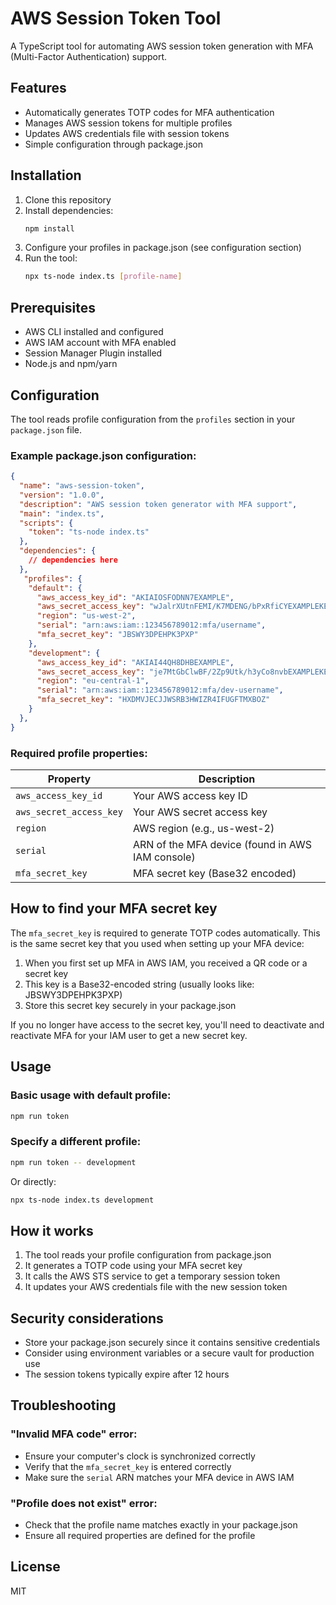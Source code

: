 # AWS Session Token Tool

A TypeScript tool for automating AWS session token generation with MFA (Multi-Factor Authentication) support.

## Features

- Automatically generates TOTP codes for MFA authentication
- Manages AWS session tokens for multiple profiles
- Updates AWS credentials file with session tokens
- Simple configuration through package.json

## Installation

1. Clone this repository
2. Install dependencies:
   ```bash
   npm install
   ```
3. Configure your profiles in package.json (see configuration section)
4. Run the tool:
   ```bash
   npx ts-node index.ts [profile-name]
   ```

## Prerequisites

- AWS CLI installed and configured
- AWS IAM account with MFA enabled
- Session Manager Plugin installed
- Node.js and npm/yarn

## Configuration

The tool reads profile configuration from the `profiles` section in your `package.json` file.

### Example package.json configuration:

```json
{
  "name": "aws-session-token",
  "version": "1.0.0",
  "description": "AWS session token generator with MFA support",
  "main": "index.ts",
  "scripts": {
    "token": "ts-node index.ts"
  },
  "dependencies": {
    // dependencies here
  },
   "profiles": {
    "default": {
      "aws_access_key_id": "AKIAIOSFODNN7EXAMPLE",
      "aws_secret_access_key": "wJalrXUtnFEMI/K7MDENG/bPxRfiCYEXAMPLEKEY",
      "region": "us-west-2",
      "serial": "arn:aws:iam::123456789012:mfa/username",
      "mfa_secret_key": "JBSWY3DPEHPK3PXP"
    },
    "development": {
      "aws_access_key_id": "AKIAI44QH8DHBEXAMPLE",
      "aws_secret_access_key": "je7MtGbClwBF/2Zp9Utk/h3yCo8nvbEXAMPLEKEY",
      "region": "eu-central-1",
      "serial": "arn:aws:iam::123456789012:mfa/dev-username",
      "mfa_secret_key": "HXDMVJECJJWSRB3HWIZR4IFUGFTMXBOZ"
    }
  },
}
```

### Required profile properties:

| Property | Description |
|----------|-------------|
| `aws_access_key_id` | Your AWS access key ID |
| `aws_secret_access_key` | Your AWS secret access key |
| `region` | AWS region (e.g., us-west-2) |
| `serial` | ARN of the MFA device (found in AWS IAM console) |
| `mfa_secret_key` | MFA secret key (Base32 encoded) |

## How to find your MFA secret key

The `mfa_secret_key` is required to generate TOTP codes automatically. This is the same secret key that you used when setting up your MFA device:

1. When you first set up MFA in AWS IAM, you received a QR code or a secret key
2. This key is a Base32-encoded string (usually looks like: JBSWY3DPEHPK3PXP)
3. Store this secret key securely in your package.json

If you no longer have access to the secret key, you'll need to deactivate and reactivate MFA for your IAM user to get a new secret key.

## Usage

### Basic usage with default profile:

```bash
npm run token
```

### Specify a different profile:

```bash
npm run token -- development
```

Or directly:

```bash
npx ts-node index.ts development
```

## How it works

1. The tool reads your profile configuration from package.json
2. It generates a TOTP code using your MFA secret key
3. It calls the AWS STS service to get a temporary session token
4. It updates your AWS credentials file with the new session token

## Security considerations

- Store your package.json securely since it contains sensitive credentials
- Consider using environment variables or a secure vault for production use
- The session tokens typically expire after 12 hours

## Troubleshooting

### "Invalid MFA code" error:
- Ensure your computer's clock is synchronized correctly
- Verify that the `mfa_secret_key` is entered correctly
- Make sure the `serial` ARN matches your MFA device in AWS IAM

### "Profile does not exist" error:
- Check that the profile name matches exactly in your package.json
- Ensure all required properties are defined for the profile

## License

MIT